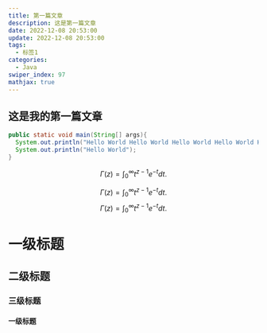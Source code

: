 ```yaml
---
title: 第一篇文章
description: 这是第一篇文章
date: 2022-12-08 20:53:00
update: 2022-12-08 20:53:00
tags:
  - 标签1
categories:
  - Java
swiper_index: 97
mathjax: true
---
```

## 这是我的第一篇文章
```java
public static void main(String[] args){
  System.out.println("Hello World Hello World Hello World Hello World Hello World Hello World Hello World Hello World Hello World Hello World Hello World Hello World Hello World Hello World Hello World Hello World Hello World Hello World Hello World Hello World Hello World ");
  System.out.println("Hello World");
}
```
$$
  \Gamma(z)=\int_0^\infty t^{z-1}e^{-t}dt.
$$

$$
\Gamma(z)=\int_0^\infty t^{z-1}e^{-t}dt.
$$
$$
\Gamma(z)=\int_0^\infty t^{z-1}e^{-t}dt.
$$

# 一级标题
## 二级标题
### 三级标题
#### 一级标题